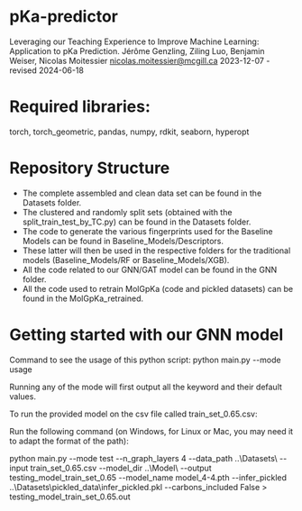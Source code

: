 # pKa-predictor
Leveraging our Teaching Experience to Improve Machine Learning: Application to pKa Prediction.
Jérôme Genzling, Ziling Luo, Benjamin Weiser, Nicolas Moitessier
nicolas.moitessier@mcgill.ca
2023-12-07 - revised 2024-06-18

# Required libraries:
torch, torch_geometric, pandas, numpy, rdkit, seaborn, hyperopt

# Repository Structure

- The complete assembled and clean data set can be found in the Datasets folder.
- The clustered and randomly split sets (obtained with the split_train_test_by_TC.py) can be found in the Datasets folder.
- The code to generate the various fingerprints used for the Baseline Models can be found in Baseline_Models/Descriptors.
- These latter will then be used in the respective folders for the traditional models (Baseline_Models/RF or Baseline_Models/XGB).
- All the code related to our GNN/GAT model can be found in the GNN folder.
- All the code used to retrain MolGpKa (code and pickled datasets) can be found in the MolGpKa_retrained.

# Getting started with our GNN model
Command to see the usage of this python script:
python main.py --mode usage

Running any of the mode will first output all the keyword and their default values.

To run the provided model on the csv file called train_set_0.65.csv:

Run the following command (on Windows, for Linux or Mac, you may need it to adapt the format of the path):

python main.py --mode test --n_graph_layers 4 --data_path ..\Datasets\ --input train_set_0.65.csv --model_dir ..\Model\  --output testing_model_train_set_0.65 --model_name model_4-4.pth --infer_pickled ..\Datasets\pickled_data\infer_pickled.pkl --carbons_included False > testing_model_train_set_0.65.out 
